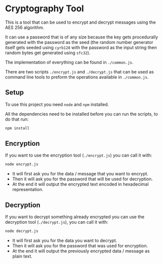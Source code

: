 # Cryptography Tool
This is a tool that can be used to encrypt and decrypt messages using the AES 256 algorithm.

It can use a password that is of any size because the key gets procedurally generated with the password as the seed (the random number generator itself gets seeded using `cyrb128` with the password as the input string then random bytes get generated using `sfc32`).

The implementation of everything can be found in `./common.js`.

There are two scripts `./encrypt.js` and `./decrypt.js` that can be used as command line tools to preform the operations available in `./common.js`.

## Setup
To use this project you need `node` and `npm` installed.

All the dependencies need to be installed before you can run the scripts, to do that run:

```sh
npm install
```

## Encryption
If you want to use the encryption tool (`./encrypt.js`) you can call it with:
```sh
node encrypt.js
```

* It will first ask you for the data / message that you want to encrypt.
* Then it will ask you for the password that will be used for decryption.
* At the end it will output the encrypted text encoded in hexadecimal representation.

## Decryption
If you want to decrypt something already encrypted you can use the decryption tool (`./decrypt.js`), you can call it with:
```sh
node decrypt.js
```

* It will first ask you for the data you want to decrypt.
* Then it will ask you for the password that was used for encryption.
* At the end it will output the previously encrypted data / message as plain text.